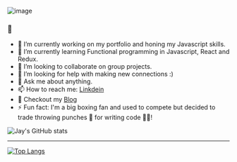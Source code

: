 ![image](https://user-images.githubusercontent.com/49811999/120248488-63ede880-c245-11eb-948a-6cd64fbe708d.png)


### 👋

- 🔭 I’m currently working on my portfolio and honing my Javascript skills.
- 🌱 I’m currently learning Functional programming in Javascript, React and Redux.
- 👯 I’m looking to collaborate on group projects.
- 🤔 I’m looking for help with making new connections :)
- 💬 Ask me about anything.
- 📫 How to reach me: [Linkdein](https://www.linkedin.com/in/jason-j-cruz/)
- 📜 Checkout my [Blog](https://coderjay06.github.io/)
- ⚡ Fun fact: I'm a big boxing fan and used to compete but decided to trade throwing punches 🥊 for writing code 👨‍💻!

![Jay's GitHub stats](https://github-readme-stats.vercel.app/api?username=CoderJay06&show_icons=true&theme=radical)
</br>
___________________________________________________________________________________________________________________________________________________________
[![Top Langs](https://github-readme-stats.vercel.app/api/top-langs/?username=CoderJay06&layout=compact)](https://github.com/CoderJay06/github-readme-stats)
